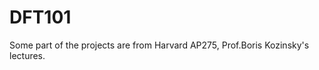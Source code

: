 # DFT101









Some part of the projects are from Harvard AP275, Prof.Boris Kozinsky's lectures.
